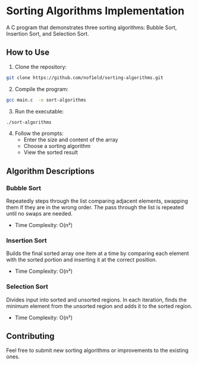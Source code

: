 # Sorting Algorithms Implementation

A C program that demonstrates three sorting algorithms: Bubble Sort, Insertion Sort, and Selection Sort.

## How to Use

1. Clone the repository:
```bash
git clone https://github.com/nof1eld/sorting-algorithms.git
```

2. Compile the program:
```bash
gcc main.c  -o sort-algorithms
```
3. Run the executable:
```bash
./sort-algorithms
```

4. Follow the prompts:
   - Enter the size and content of the array
   - Choose a sorting algorithm
   - View the sorted result

## Algorithm Descriptions

### Bubble Sort
Repeatedly steps through the list comparing adjacent elements, swapping them if they are in the wrong order. The pass through the list is repeated until no swaps are needed.
- Time Complexity: O(n²)

### Insertion Sort
Builds the final sorted array one item at a time by comparing each element with the sorted portion and inserting it at the correct position.
- Time Complexity: O(n²)

### Selection Sort
Divides input into sorted and unsorted regions. In each iteration, finds the minimum element from the unsorted region and adds it to the sorted region.
- Time Complexity: O(n²)

## Contributing

Feel free to submit new sorting algorithms or improvements to the existing ones.

